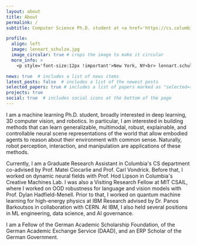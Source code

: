 ```yaml
---
layout: about
title: About
permalink: /
subtitle: Computer Science Ph.D. student at <a href='https://cs.columbia.edu'>Columbia University</a>.

profile:
  align: left
  image: lennart_schulze.jpg
  image_circular: true # crops the image to make it circular
  more_info: >
    <p style='font-size:12px !important'>New York, NY<br> lennart.schulze [at] columbia . edu </p>

news: true  # includes a list of news items
latest_posts: false  # includes a list of the newest posts
selected_papers: true # includes a list of papers marked as "selected={true}"
projects: true
social: true  # includes social icons at the bottom of the page
---
```


I am a machine learning Ph.D. student, broadly interested in deep learning, 3D computer vision, and robotics. In particular, I am interested in building methods that can learn generalizable, multimodal, robust, explainable, and controllable neural scene representations of the world that allow embodied agents to reason about their environment with common sense. Naturally, robot perception, interaction, and manipulation are applications of these methods.

Currently, I am a Graduate Research Assistant in Columbia's CS department co-advised by Prof. Matei Ciocarlie and Prof. Carl Vondrick. Before that, I worked on dynamic neural fields with Prof. Hod Lipson in Columbia's Creative Machines Lab.
I was also a Visiting Research Fellow at MIT CSAIL, where I worked on OOD robustness for language and vision models with Prof. Dylan Hadfield-Menell. Prior to that, I worked on quantum machine learning for high-energy physics at IBM Research advised by Dr. Panos Barkoutsos in collaboration with CERN. At IBM, I also held several positions in ML engineering, data science, and AI governance.

I am a Fellow of the German Academic Scholarship Foundation, of the German Academic Exchange Service (DAAD), and an ERP Scholar of the German Government. 

<!--Write your biography here. Tell the world about yourself. Link to your favorite [subreddit](http://reddit.com). You can put a picture in, too. The code is already in, just name your picture `prof_pic.jpg` and put it in the `img/` folder.

// Put your address / P.O. box / other info right below your picture. You can also disable any of these elements by editing `profile` property of the YAML header of your `_pages/about.md`. Edit `_bibliography/papers.bib` and Jekyll will render your [publications page](/al-folio/publications/) automatically.

// Link to your social media connections, too. This theme is set up to use [Font Awesome icons](http://fortawesome.github.io/Font-Awesome/) and [Academicons](https://jpswalsh.github.io/academicons/), like the ones below. Add your Facebook, Twitter, LinkedIn, Google Scholar, or just disable all of them.-->

